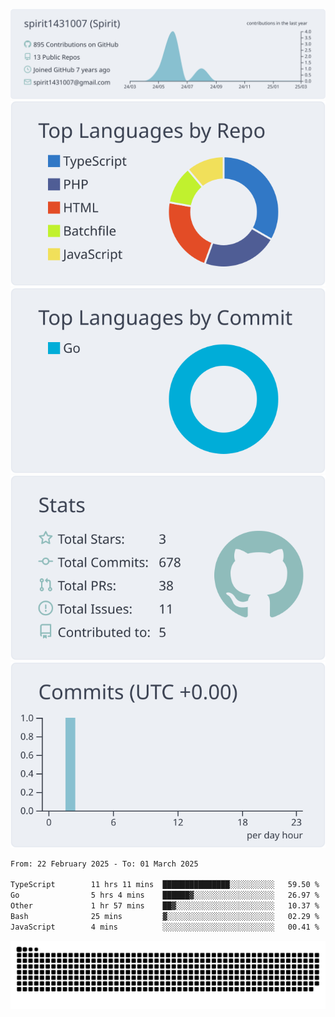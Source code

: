 [![](https://raw.githubusercontent.com/spirit1431007/spirit1431007/master/profile-summary-card-output/nord_bright/0-profile-details.svg)](https://git.io/spiritx)
[![](https://raw.githubusercontent.com/spirit1431007/spirit1431007/master/profile-summary-card-output/nord_bright/1-repos-per-language.svg)](https://git.io/spiritx) [![](https://raw.githubusercontent.com/spirit1431007/spirit1431007/master/profile-summary-card-output/nord_bright/2-most-commit-language.svg)](https://git.io/spiritx)
[![](https://raw.githubusercontent.com/spirit1431007/spirit1431007/master/profile-summary-card-output/nord_bright/3-stats.svg)](https://git.io/spiritx) [![](https://raw.githubusercontent.com/spirit1431007/spirit1431007/master/profile-summary-card-output/nord_bright/4-productive-time.svg)](https://git.io/spiritx)

<!--START_SECTION:waka-->

```txt
From: 22 February 2025 - To: 01 March 2025

TypeScript        11 hrs 11 mins  ███████████████░░░░░░░░░░   59.50 %
Go                5 hrs 4 mins    ██████▓░░░░░░░░░░░░░░░░░░   26.97 %
Other             1 hr 57 mins    ██▓░░░░░░░░░░░░░░░░░░░░░░   10.37 %
Bash              25 mins         ▓░░░░░░░░░░░░░░░░░░░░░░░░   02.29 %
JavaScript        4 mins          ░░░░░░░░░░░░░░░░░░░░░░░░░   00.41 %
```

<!--END_SECTION:waka-->

![contribution](https://github.com/spirit1431007/spirit1431007/blob/output/github-contribution-grid-snake.svg)
